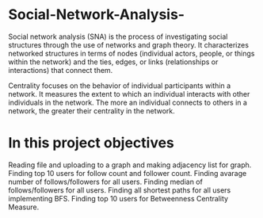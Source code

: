 # Social-Network-Analysis-
Social network analysis (SNA) is the process of investigating social structures through the use of networks and graph theory. It characterizes networked structures in terms of nodes (individual actors, people, or things within the network) and the ties, edges, or links (relationships or interactions) that connect them.

Centrality focuses on the behavior of individual participants within a network. It measures the extent to which an individual interacts with other individuals in the network. The more an individual connects to others in a network, the greater their centrality in the network.

# In this project objectives 
Reading file and uploading to a graph and making adjacency list for graph.
Finding top 10 users for follow count and follower count.
Finding avarage number of follows/followers for all users.
Finding median of follows/followers for all users.
Finding all shortest paths for all users implementing BFS.
Finding top 10 users for  Betweenness Centrality Measure.
